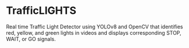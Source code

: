 # TrafficLIGHTS
Real time Traffic Light Detector using YOLOv8 and OpenCV that identifies red, yellow, and green lights in videos and displays corresponding STOP, WAIT, or GO signals.
